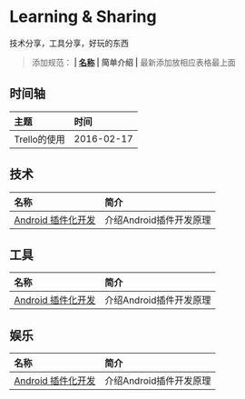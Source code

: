 
# Learning & Sharing
技术分享，工具分享，好玩的东西


>添加规范：
**| [名称](链接) | 简单介绍 |**
最新添加放相应表格最上面



## 时间轴

| 主题 | 时间 |
|:--   |:--   |
| Trello的使用| 2016-02-17 |

## 技术

| 名称 | 简介 |
|:--   |:--   |
|[Android 插件化开发](http://#) | 介绍Android插件开发原理 

## 工具

| 名称 | 简介 |
|:--   |:--   |
|[Android 插件化开发](http://#) | 介绍Android插件开发原理 


## 娱乐

| 名称 | 简介 |
|:--   |:--   |
|[Android 插件化开发](http://#) | 介绍Android插件开发原理 







